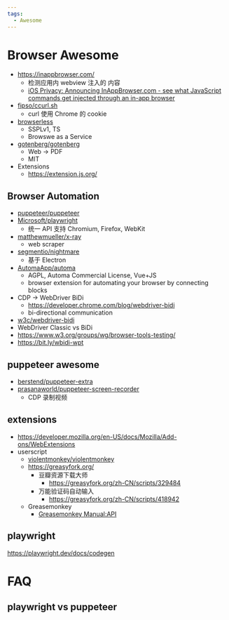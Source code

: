 ```yaml
---
tags:
  - Awesome
---
```


# Browser Awesome

- https://inappbrowser.com/
  - 检测应用内 webview 注入的 内容
  - [iOS Privacy: Announcing InAppBrowser.com - see what JavaScript commands get injected through an in-app browser](https://krausefx.com/blog/announcing-inappbrowsercom-see-what-javascript-commands-get-executed-in-an-in-app-browser)
- [fipso/ccurl.sh](https://github.com/fipso/ccurl.sh)
  - curl 使用 Chrome 的 cookie
- [browserless](https://github.com/browserless/browserless)
  - SSPLv1, TS
  - Browswe as a Service
- [gotenberg/gotenberg](https://github.com/gotenberg/gotenberg)
  - Web -> PDF
  - MIT
- Extensions
  - https://extension.js.org/

## Browser Automation

- [puppeteer/puppeteer](https://github.com/puppeteer/puppeteer)
- [Microsoft/playwright](https://github.com/Microsoft/playwright)
  - 统一 API 支持 Chromium, Firefox, WebKit
- [matthewmueller/x-ray](https://github.com/matthewmueller/x-ray)
  - web scraper
- [segmentio/nightmare](https://github.com/segmentio/nightmare)
  - 基于 Electron
- [AutomaApp/automa](https://github.com/AutomaApp/automa)
  - AGPL, Automa Commercial License, Vue+JS
  - browser extension for automating your browser by connecting blocks
- CDP -> WebDriver BiDi
  - https://developer.chrome.com/blog/webdriver-bidi
  - bi-directional communication
- [w3c/webdriver-bidi](https://github.com/w3c/webdriver-bidi)
- WebDriver Classic vs BiDi
- https://www.w3.org/groups/wg/browser-tools-testing/
- https://bit.ly/wbidi-wpt

## puppeteer awesome

- [berstend/puppeteer-extra](https://github.com/berstend/puppeteer-extra)
- [prasanaworld/puppeteer-screen-recorder](https://github.com/prasanaworld/puppeteer-screen-recorder)
  - CDP 录制视频

## extensions

- https://developer.mozilla.org/en-US/docs/Mozilla/Add-ons/WebExtensions
- userscript
  - [violentmonkey/violentmonkey](https://github.com/violentmonkey/violentmonkey)
  - https://greasyfork.org/
    - 豆瓣资源下载大师
      - https://greasyfork.org/zh-CN/scripts/329484
    - 万能验证码自动输入
      - https://greasyfork.org/zh-CN/scripts/418942
  - Greasemonkey
    - [Greasemonkey Manual:API](https://wiki.greasespot.net/Greasemonkey_Manual:API)

## playwright

https://playwright.dev/docs/codegen

# FAQ

## playwright vs puppeteer
